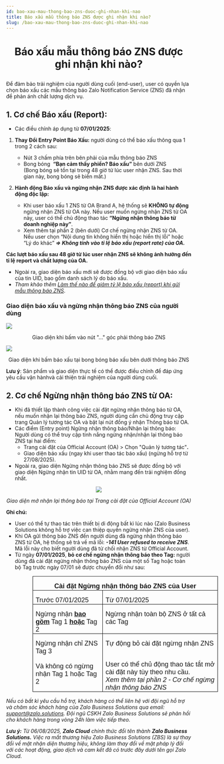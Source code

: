 ```yaml
---
id: bao-xau-mau-thong-bao-zns-duoc-ghi-nhan-khi-nao
title: Báo xấu mẫu thông báo ZNS được ghi nhận khi nào?
slug: /bao-xau-mau-thong-bao-zns-duoc-ghi-nhan-khi-nao
---
```


# <p align="center">Báo xấu mẫu thông báo ZNS được ghi nhận khi nào?</p>

Để đảm bảo trải nghiệm của người dùng cuối (end-user), user có quyền lựa chọn báo xấu các mẫu thông báo Zalo Notification Service (ZNS) đã nhận để phản ánh chất lượng dịch vụ.

## 1. Cơ chế Báo xấu (Report):

- Các điều chỉnh áp dụng từ **07/01/2025**:

1.  **Thay Đổi Entry Point Báo Xấu:** người dùng có thể báo xấu thông qua 1 trong 2 cách sau:

    - Nút 3 chấm phía trên bên phải của mẫu thông báo ZNS
    - Bong bóng  **“Bạn cảm thấy phiền? Báo xấu”** bên dưới ZNS  
      (Bong bóng sẽ tồn tại trong 48 giờ từ lúc user nhận ZNS. Sau thời gian này, bong bóng sẽ biến mất.)

2.  **Hành động Báo xấu và ngừng nhận ZNS được xác định là hai hành động độc lập:**

    - Khi user báo xấu 1 ZNS từ OA Brand A, hệ thống sẽ **KHÔNG tự động** ngừng nhận ZNS từ OA này. Nếu user muốn ngừng nhận ZNS từ OA này, user có thể chủ động thao tác **“Ngừng nhận thông báo từ doanh nghiệp này”**.
    - Xem thêm tại phần 2 (bên dưới) Cơ chế ngừng nhận ZNS từ OA.  
      Nếu user chọn “Nội dung tin không hiển thị hoặc hiển thị lỗi” hoặc “Lý do khác” _**=> Không tính vào tỉ lệ báo xấu (report rate) của OA.**_

**Các lượt báo xấu sau 48 giờ từ lúc user nhận ZNS sẽ không ảnh hưởng đến tỉ lệ report và chất lượng của OA.**

- Ngoài ra, giao diện báo xấu mới sẽ được đồng bộ với giao diện báo xấu của tin UID, bao gồm danh sách lý do báo xấu.
- *Tham khảo thêm* [_Làm thế nào để giảm tỷ lệ báo xấu (report) khi gửi mẫu thông báo ZNS_](https://zalo.cloud/blog/lam-the-nao-de-giam-ty-le-bao-xau-report-khi-gui-mau-thong-bao-zns-/j4uvw9eppb98eka4a9).

### **Giao diện báo xấu và ngừng nhận thông báo ZNS của người dùng**
<p style={{ textAlign: "center" }}>
  <img src="https://content.zalo.cloud/uploads/image_b7668ff91a.png" /></p>
<p align="center">Giao diện khi bấm vào nút "..." góc phải thông báo ZNS</p>

<p style={{ textAlign: "center" }}>
  <img src="https://content.zalo.cloud/uploads/image_99a5c1ccca.png" /></p>
<p align="center">Giao diện khi bấm báo xấu tại bong bóng báo xấu bên dưới thông báo ZNS</p>

**Lưu ý**: Sản phẩm và giao diện thực tế có thể được điều chỉnh để đáp ứng yêu cầu vận hànhvà cải thiện trải nghiệm của người dùng cuối.

## 2. Cơ chế Ngừng nhận thông báo ZNS từ OA:

*   Khi đã thiết lập thành công việc cài đặt ngừng nhận thông báo từ OA, nếu muốn nhận lại thông báo ZNS, người dùng cần chủ động truy cập trang Quản lý tương tác OA và bật lại nút đồng ý nhận Thông báo từ OA.
*   Các điểm (Entry point) Ngừng nhận thông báo/Nhận lại thông báo: Người dùng có thể truy cập tính nắng ngừng nhận/nhận lại thông báo ZNS tại hai điểm:
    *   Trang cài đặt của Official Account (OA) > Chọn "Quản lý tương tác"**.**
    *   Giao diện báo xấu (ngay khi user thao tác báo xấu) (ngừng hỗ trợ từ 27/08/2025).
*   Ngoài ra, giao diện Ngừng nhận thông báo ZNS sẽ được đồng bộ với giao diện Ngừng nhận tin UID từ OA, nhằm mang đến trải nghiệm đồng nhất.

<p align="center">
  <img src="https://stc-oa.zdn.vn/uploads/2025/01/09/2a3bf36c22cb3cb664886f39a7c70e6d.png" />
</p>

_<p align="center">Giao diện mở nhận lại thông báo tại Trang cài đặt của Official Account (OA)</p>_

**Ghi chú:**

- User có thể tự thao tác trên thiết bị di động bất kì lúc nào (Zalo Business Solutions không hỗ trợ việc can thiệp quyền ngừng nhận ZNS của user).
- Khi OA gửi thông báo ZNS đến người dùng đã ngừng nhận thông báo ZNS từ OA, hệ thống sẽ trả về mã lỗi: _**\-141 User refused to receive ZNS**_. Mã lỗi này cho biết người dùng đã từ chối nhận ZNS từ Official Account.
- Từ ngày **07/01/2025**, **bỏ cơ chế ngừng nhận thông báo theo Tag:** người dùng đã cài đặt ngừng nhận thông báo ZNS của một số Tag hoặc toàn bộ Tag trước ngày 07/01 sẽ được chuyển đổi như sau:

<div class="table" align="center">
    <table class="ck-table-resized" style="border-collapse:collapse;border-style:none;margin-left:.75in;" border="1" cellspacing="0" cellpadding="0"><colgroup><col style="width:37.82%;"><col style="width:62.18%;"></colgroup><tbody><tr style="height:15.0pt;"><td style="border-color:black;border-width:1.0pt;height:15.0pt;padding:0in 5.4pt;vertical-align:top;width:396.8pt;" colspan="2" width="529"><p style="line-height:normal;margin-bottom:0in;text-align:center;"><span style="font-family:&quot;Aptos&quot;,sans-serif;font-size:18px;"><span lang="VI"><strong>Cài đặt Ngừng nhận thông báo ZNS của User</strong></span></span></p></td></tr><tr style="height:15.0pt;"><td style="border-bottom-style:solid;border-color:black;border-left-style:solid;border-right-style:solid;border-top-style:none;border-width:1.0pt;height:15.0pt;padding:0in 5.4pt;vertical-align:top;width:198.4pt;" width="265"><p style="line-height:normal;margin-bottom:0in;"><span style="font-family:&quot;Aptos&quot;,sans-serif;font-size:18px;"><span lang="VI">Trước 07/01/2025</span></span></p></td><td style="border-bottom:1.0pt solid black;border-left-style:none;border-right:1.0pt solid black;border-top-style:none;height:15.0pt;padding:0in 5.4pt;vertical-align:top;width:198.4pt;" width="265"><p style="line-height:normal;margin-bottom:0in;"><span style="font-family:&quot;Aptos&quot;,sans-serif;font-size:18px;"><span lang="VI">Từ 07/01/2025</span></span></p></td></tr><tr style="height:15.0pt;"><td style="border-bottom-style:solid;border-color:black;border-left-style:solid;border-right-style:solid;border-top-style:none;border-width:1.0pt;height:15.0pt;padding:0in 5.4pt;vertical-align:top;width:198.4pt;" width="265"><p style="line-height:normal;margin-bottom:0in;"><span style="font-family:&quot;Aptos&quot;,sans-serif;font-size:18px;"><span lang="VI">Ngừng nhận <strong><u>bao gồm</u></strong> Tag 1 <strong><u>hoặc</u></strong> Tag 2&nbsp;</span></span></p></td><td style="border-bottom:1.0pt solid black;border-left-style:none;border-right:1.0pt solid black;border-top-style:none;height:15.0pt;padding:0in 5.4pt;vertical-align:top;width:198.4pt;" width="265"><p style="line-height:normal;margin-bottom:0in;"><span style="font-family:&quot;Aptos&quot;,sans-serif;font-size:18px;"><span lang="VI">Ngừng nhận toàn bộ ZNS ở tất cả các Tag</span></span></p></td></tr><tr style="height:15.0pt;"><td style="border-bottom-style:solid;border-color:black;border-left-style:solid;border-right-style:solid;border-top-style:none;border-width:1.0pt;height:15.0pt;padding:0in 5.4pt;vertical-align:top;width:198.4pt;" width="265"><p style="line-height:normal;margin-bottom:0in;"><span style="font-family:&quot;Aptos&quot;,sans-serif;font-size:18px;"><span lang="VI">Ngừng nhận chỉ ZNS Tag 3</span></span><br><br><span style="font-family:&quot;Aptos&quot;,sans-serif;font-size:18px;"><span lang="VI">Và không có ngừng nhận Tag 1 hoặc Tag 2</span></span></p></td><td style="border-bottom:1.0pt solid black;border-left-style:none;border-right:1.0pt solid black;border-top-style:none;height:15.0pt;padding:0in 5.4pt;vertical-align:top;width:198.4pt;" width="265"><p style="line-height:normal;margin-bottom:0in;"><span style="font-family:&quot;Aptos&quot;,sans-serif;font-size:18px;"><span lang="VI">Tự động bỏ cài đặt ngừng nhận ZNS</span></span></p><p style="line-height:normal;margin-bottom:0in;"><br><span style="font-family:&quot;Aptos&quot;,sans-serif;font-size:18px;"><span lang="VI">User có thể chủ động thao tác tắt mở cài đặt này tùy theo nhu cầu.&nbsp;</span></span><br><span style="font-family:&quot;Aptos&quot;,sans-serif;font-size:18px;"><i><span lang="VI">Xem thêm tại phần 2 - Cơ chế ngừng nhận thông báo ZNS</span></i></span></p></td></tr></tbody></table>
</div>

_Nếu có bất kì yêu cầu hỗ trợ, khách hàng có thể liên hệ với đội ngũ hỗ trợ và chăm sóc khách hàng của Zalo Business Solutions qua email:_ [_support@zalo.solutions_](mailto:support@zalo.solutions)_. Đội ngũ CSKH Zalo Business Solutions sẽ phản hồi cho khách hàng trong vòng 24h làm việc tiếp theo._

_**Lưu ý:**_ _Từ 06/08/2025, **Zalo Cloud** chính thức đổi tên thành **Zalo Business Solutions.** Việc ra mắt thương hiệu Zalo Business Solutions (ZBS) là sự thay đổi về mặt nhận diện thương hiệu, không làm thay đổi về mặt pháp lý đối với các hoạt động, giao dịch và cam kết đã có trước đây dưới tên gọi Zalo Cloud._

